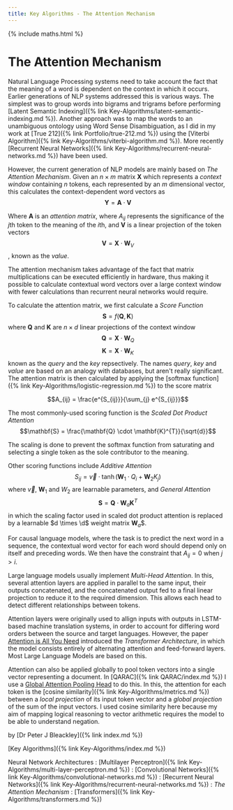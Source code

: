 ```yaml
---
title: Key Algorithms - The Attention Mechanism
---
```


{% include maths.html %}

# The Attention Mechanism

Natural Language Processing systems need to take account the fact that the meaning of a word is dependent on the context in which it occurs. Earlier generations of NLP systems addressed this is various ways. The simplest was to group words into bigrams and trigrams before performing [Latent Semantic Indexing]({% link Key-Algorithms/latent-semantic-indexing.md %}). Another approach was to map the words to an unambiguous ontology using Word Sense Disambiguation, as I did in my work at [True 212]({% link Portfolio/true-212.md %}) using the [Viterbi Algorithm]({% link Key-Algorithms/viterbi-algorithm.md %}). More recently [Recurrent Neural Networks]({% link Key-Algorithms/recurrent-neural-networks.md %}) have been used.

However, the current generation of NLP models are mainly based on *The Attention Mechanism*. Given an $n \times m$ matrix $\mathbf{X}$ which represents a *context window* containing $n$ tokens, each represented by an $m$ dimensional vector, this calculates the context-dependent word vectors as 
$$\mathbf{Y} = \mathbf{A} \cdot \mathbf{V}$$

Where $\mathbf{A}$ is an *attention matrix*, where $A_{ij}$ represents the significance of the $j$th token to the meaning of the $i$th, and $\mathbf{V}$ is a linear projection of the token vectors 
$$\mathbf{V} = \mathbf{X} \cdot \mathbf{W}_{V}$$, known as the *value*.

The attention mechanism takes advantage of the fact that matrix multiplications can be executed efficiently in hardware, thus making it possible to calculate contextual word vectors over a large context window with fewer calculations than recurrent neural networks would require.

To calculate the attention matrix, we first calculate a *Score Function*
$$\mathbf{S} = f(\mathbf{Q},\mathbf{K})$$
where $\mathbf{Q}$ and $\mathbf{K}$ are $n \times d$ linear projections of the context window
$$\mathbf{Q} = \mathbf{X} \cdot \mathbf{W}_{Q}$$
$$\mathbf{K} = \mathbf{X} \cdot \mathbf{W}_{K}$$
known as the *query* and the *key* repsectively. The names *query*, *key* and *value* are based on an analogy with databases, but aren't really significant. The attention matrix is then calculated by applying the [softmax function]({% link Key-Algorithms/logistic-regression.md %}) to the score matrix

$$A_{ij} = \frac{e^{S_{ij}}}{\sum_{j} e^{S_{ij}}}$$

The most commonly-used scoring function is the *Scaled Dot Product Attention*
$$\mathbf{S} = \frac{\mathbf{Q} \cdot \mathbf{K}^{T}}{\sqrt{d}}$$

The scaling is done to prevent the softmax function from saturating and selecting a single token as the sole contributor to the meaning.

Other scoring functions include *Additive Attention*
$$S_{ij} = \vec{v} \cdot \tanh( \mathbf{W}_{1} \cdot Q_{i} + \mathbf{W}_{2} K_{j})$$
where $\vec{v}$, $\mathbf{W}_{1}$ and $W_{2}$ are learnable parameters, and *General Attention*
$$\mathbf{S} = \mathbf{Q} \cdot \mathbf{W}_{a} \mathbf{K}^{T}$$ in which the scaling factor used in scaled dot product attention is replaced by a learnable $d \times \d$ weight matrix $\mathbf{W}_{a}$$.

For causal language models, where the task is to predict the next word in a sequence, the contextual word vector for each word should depend only on itself and preceding words. We then have the constraint that $A_{ij} = 0$ when $j>i$.

Large language models usually implement *Multi-Head Attention*. In this, several attention layers are applied in parallel to the same input, their outputs concatenated, and the concatenated output fed to a final linear projection to reduce it to the required dimension. This allows each head to detect different relationships between tokens.

Attention layers were originally used to allign inputs with outputs in LSTM-based machine translation systems, in order to account for differing word orders between the source and target languages. However, the paper [Attention is All You Need](https://arxiv.org/abs/1706.03762) introduced the *Transformer Architecture*, in which the model consists entirely of alternating attention and feed-forward layers. Most Large Language Models are based on this.

Attention can also be applied globally to pool token vectors into a single vector representing a document. In [QARAC]({% link QARAC/index.md %}) I use a [Global Attention Pooling Head](https://github.com/PeteBleackley/QARAC/blob/main/qarac/models/layers/GlobalAttentionPoolingHead.py) to do this. In this, the attention for each token is the [cosine similarity]({% link Key-Algorithms/metrics.md %}) between a *local projection* of its input token vector and a *global projection* of the sum of the input vectors. I used cosine similarity here because my aim of mapping logical reasoning to vector arithmetic requires the model to be able to understand negation.

by [Dr Peter J Bleackley]({% link index.md %})

[Key Algorithms]({% link Key-Algorithms/index.md %})

Neural Network Architectures
: [Multilayer Perceptron]({% link Key-Algorithms/multi-layer-perceptron.md %})
: [Convolutional Networks]({% link Key-Algorithms/convolutional-networks.md %})
: [Recurrent Neural Networks]({% link Key-Algorithms/recurrent-neural-networks.md %})
: *The Attention Mechanism*
: [Transformers]({% link Key-Algorithms/transformers.md %})
